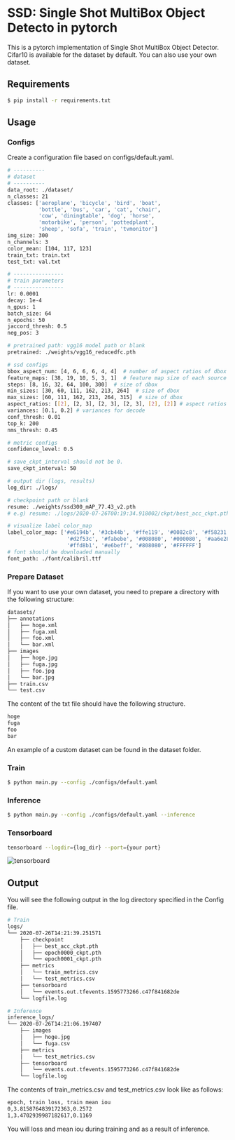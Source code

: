# SSD: Single Shot MultiBox Object Detecto in pytorch
This is a pytorch implementation of  Single Shot MultiBox Object Detector.
Cifar10 is available for the dataset by default.
You can also use your own dataset.

## Requirements
```bash
$ pip install -r requirements.txt
```

## Usage
### Configs
Create a configuration file based on configs/default.yaml.
```bash
# ----------
# dataset
# ----------
data_root: ./dataset/
n_classes: 21
classes: ['aeroplane', 'bicycle', 'bird', 'boat',
          'bottle', 'bus', 'car', 'cat', 'chair',
          'cow', 'diningtable', 'dog', 'horse',
          'motorbike', 'person', 'pottedplant',
          'sheep', 'sofa', 'train', 'tvmonitor']
img_size: 300
n_channels: 3
color_mean: [104, 117, 123]
train_txt: train.txt
test_txt: val.txt

# ----------------
# train parameters
# ----------------
lr: 0.0001
decay: 1e-4
n_gpus: 1
batch_size: 64
n_epochs: 50
jaccord_thresh: 0.5
neg_pos: 3

# pretrained path: vgg16 model path or blank
pretrained: ./weights/vgg16_reducedfc.pth

# ssd configs
bbox_aspect_num: [4, 6, 6, 6, 4, 4]  # number of aspect ratios of dbox
feature_maps: [38, 19, 10, 5, 3, 1]  # feature map size of each source
steps: [8, 16, 32, 64, 100, 300]  # size of dbox
min_sizes: [30, 60, 111, 162, 213, 264]  # size of dbox
max_sizes: [60, 111, 162, 213, 264, 315]  # size of dbox
aspect_ratios: [[2], [2, 3], [2, 3], [2, 3], [2], [2]] # aspect ratios
variances: [0.1, 0.2] # variances for decode
conf_thresh: 0.01
top_k: 200
nms_thresh: 0.45

# metric configs
confidence_level: 0.5

# save_ckpt_interval should not be 0.
save_ckpt_interval: 50

# output dir (logs, results)
log_dir: ./logs/

# checkpoint path or blank
resume: ./weights/ssd300_mAP_77.43_v2.pth
# e.g) resume: ./logs/2020-07-26T00:19:34.918002/ckpt/best_acc_ckpt.pth

# visualize label color_map
label_color_map: ['#e6194b', '#3cb44b', '#ffe119', '#0082c8', '#f58231', '#911eb4', '#46f0f0', '#f032e6',
                   '#d2f53c', '#fabebe', '#008080', '#000080', '#aa6e28', '#fffac8', '#800000', '#aaffc3', '#808000',
                   '#ffd8b1', '#e6beff', '#808080', '#FFFFFF']
# font should be downloaded manually
font_path: ./font/calibril.ttf
```

### Prepare Dataset
If you want to use your own dataset, you need to prepare a directory with the following structure:
```bash
datasets/
├── annotations
│   ├── hoge.xml
│   ├── fuga.xml
│   ├── foo.xml
│   └── bar.xml
├── images
│   ├── hoge.jpg
│   ├── fuga.jpg
│   ├── foo.jpg
│   └── bar.jpg
├── train.csv
└── test.csv
```

The content of the txt file should have the following structure.
```bash
hoge
fuga
foo
bar
```

An example of a custom dataset can be found in the dataset folder.

### Train
```bash
$ python main.py --config ./configs/default.yaml
```

### Inference
```bash
$ python main.py --config ./configs/default.yaml --inference
```

### Tensorboard
```bash
tensorboard --logdir={log_dir} --port={your port}
```
![tensorboard](docs/images/tensorboard.jpg)

## Output
You will see the following output in the log directory specified in the Config file.
```bash
# Train
logs/
└── 2020-07-26T14:21:39.251571
    ├── checkpoint
    │   ├── best_acc_ckpt.pth
    │   ├── epoch0000_ckpt.pth
    │   └── epoch0001_ckpt.pth
    ├── metrics
    │   └── train_metrics.csv 
    │   └── test_metrics.csv 
    ├── tensorboard
    │   └── events.out.tfevents.1595773266.c47f841682de
    └── logfile.log

# Inference
inference_logs/
└── 2020-07-26T14:21:06.197407
    ├── images
    │   ├── hoge.jpg
    │   └── fuga.csv 
    ├── metrics
    │   └── test_metrics.csv 
    ├── tensorboard
    │   └── events.out.tfevents.1595773266.c47f841682de
    └── logfile.log
```

The contents of train_metrics.csv and test_metrics.csv look like as follows:
```bash
epoch, train loss, train mean iou
0,3.8158764839172363,0.2572
1,3.4702939987182617,0.1169
```
You will loss and mean iou during training and as a result of inference.